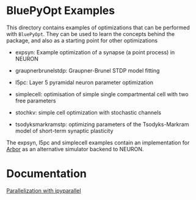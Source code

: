 # BluePyOpt Examples

This directory contains examples of optimizations that can be performed with `BluePyOpt`.
They can be used to learn the concepts behind the package, and also as a starting point for other optimizations

* expsyn: Example optimization of a synapse (a point process) in NEURON

* graupnerbrunelstdp: Graupner-Brunel STDP model fitting

* l5pc: Layer 5 pyramidal neuron parameter optimization

* simplecell: optimisation of simple single compartmental cell with two free parameters

* stochkv: simple cell optimization with stochastic channels

* tsodyksmarkramstp: optimizing parameters of the Tsodyks-Markram model of short-term synaptic plasticity

The expsyn, l5pc and simplecell examples contain an implementation for [Arbor](https://arbor-sim.org/) as an alternative simulator backend to NEURON.

# Documentation

[Parallelization with ipyparallel](BluePyOpt-ipyparallel.md)
